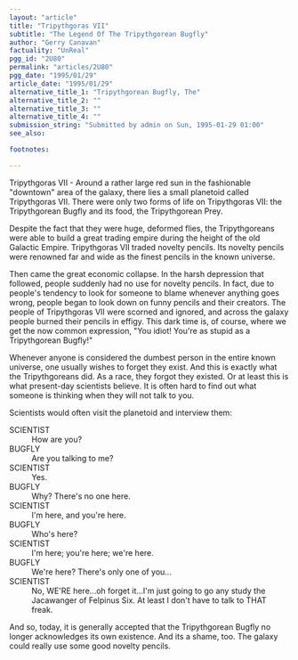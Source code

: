 ```yaml
---
layout: "article"
title: "Tripythgoras VII"
subtitle: "The Legend Of The Tripythgorean Bugfly"
author: "Gerry Canavan"
factuality: "UnReal"
pgg_id: "2U80"
permalink: "articles/2U80"
pgg_date: "1995/01/29"
article_date: "1995/01/29"
alternative_title_1: "Tripythgorean Bugfly, The"
alternative_title_2: ""
alternative_title_3: ""
alternative_title_4: ""
submission_string: "Submitted by admin on Sun, 1995-01-29 01:00"
see_also:

footnotes: 

---
```

<div>
<p>Tripythgoras VII - Around a rather large red sun in the fashionable "downtown" area of the galaxy, there lies a small planetoid called Tripythgoras VII. There were only two forms of life on Tripythgoras VII: the Tripythgorean Bugfly and its food, the Tripythgorean Prey.</p>
<p>Despite the fact that they were huge, deformed flies, the Tripythgoreans were able to build a great trading empire during the height of the old Galactic Empire. Tripythgoras VII traded novelty pencils. Its novelty pencils were renowned far and wide as the finest pencils in the known universe.</p>
<p>Then came the great economic collapse. In the harsh depression that followed, people suddenly had no use for novelty pencils. In fact, due to people's tendency to look for someone to blame whenever anything goes wrong, people began to look down on funny pencils and their creators. The people of Tripythgoras VII were scorned and ignored, and across the galaxy people burned their pencils in effigy. This dark time is, of course, where we get the now common expression, "You idiot! You're as stupid as a Tripythgorean Bugfly!"</p>
<p>Whenever anyone is considered the dumbest person in the entire known universe, one usually wishes to forget they exist. And this is exactly what the Tripythgoreans did. As a race, they forgot they existed. Or at least this is what present-day scientists believe. It is often hard to find out what someone is thinking when they will not talk to you.</p>
<p>Scientists would often visit the planetoid and interview them:</p>
<dl compact>
<dt>SCIENTIST</dt>
<dd>How are you?</dd>
<dt>BUGFLY</dt>
<dd>Are you talking to me?</dd>
<dt>SCIENTIST</dt>
<dd>Yes.</dd>
<dt>BUGFLY</dt>
<dd>Why? There's no one here.</dd>
<dt>SCIENTIST</dt>
<dd>I'm here, and you're here.</dd>
<dt>BUGFLY</dt>
<dd>Who's here?</dd>
<dt>SCIENTIST</dt>
<dd>I'm here; you're here; we're here.</dd>
<dt>BUGFLY</dt>
<dd>We're here? There's only one of you...</dd>
<dt>SCIENTIST</dt>
<dd>No, WE'RE here...oh forget it...I'm just going to go any study the Jacawanger of Felpinus Six. At least I don't have to talk to THAT freak.</dd>
</dl>
<p>And so, today, it is generally accepted that the Tripythgorean Bugfly no longer acknowledges its own existence. And its a shame, too. The galaxy could really use some good novelty pencils. <!--Amazon_CLS_IM_END--></p>
</div>

